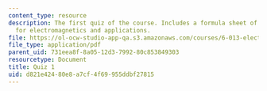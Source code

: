```yaml
---
content_type: resource
description: The first quiz of the course. Includes a formula sheet of basic equations
  for electromagnetics and applications.
file: https://ol-ocw-studio-app-qa.s3.amazonaws.com/courses/6-013-electromagnetics-and-applications-fall-2005/d821e42480e8a7cf4f69955ddbf27815_q1.pdf
file_type: application/pdf
parent_uid: 731eea8f-8a05-12d3-7992-80c853849303
resourcetype: Document
title: Quiz 1
uid: d821e424-80e8-a7cf-4f69-955ddbf27815
---
```

